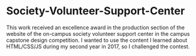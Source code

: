 # Society-Volunteer-Support-Center
This work received an excellence award in the production section of the website of the on-campus society volunteer support center in the campus capstone design competition.
I wanted to use the content I learned about HTML/CSS/JS during my second year in 2017, so I challenged the contest.
